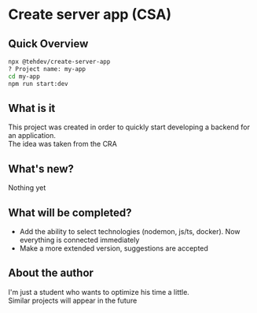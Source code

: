 # Create server app (CSA)

## Quick Overview

```bash
npx @tehdev/create-server-app
? Project name: my-app
cd my-app
npm run start:dev
```

## What is it
This project was created in order to quickly start developing a backend for an application.  
The idea was taken from the CRA

## What's new?
Nothing yet

## What will be completed?
+ Add the ability to select technologies (nodemon, js/ts, docker). Now everything is connected immediately
+ Make a more extended version, suggestions are accepted

## About the author
I'm just a student who wants to optimize his time a little.  
Similar projects will appear in the future